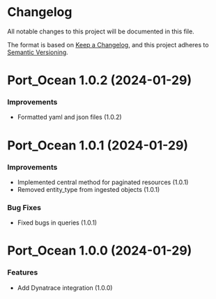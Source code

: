 # Changelog

All notable changes to this project will be documented in this file.

The format is based on [Keep a Changelog](https://keepachangelog.com/en/1.0.0/),
and this project adheres to [Semantic Versioning](https://semver.org/spec/v2.0.0.html).

<!-- towncrier release notes start -->

# Port_Ocean 1.0.2 (2024-01-29)

### Improvements

- Formatted yaml and json files (1.0.2)


# Port_Ocean 1.0.1 (2024-01-29)

### Improvements

- Implemented central method for paginated resources (1.0.1)
- Removed entity_type from ingested objects (1.0.1)

### Bug Fixes

- Fixed bugs in queries (1.0.1)


# Port_Ocean 1.0.0 (2024-01-29)

### Features

- Add Dynatrace integration (1.0.0)
